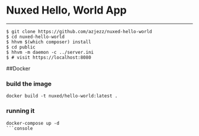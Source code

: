 # Nuxed Hello, World App

---

```console
$ git clone https://github.com/azjezz/nuxed-hello-world
$ cd nuxed-hello-world
$ hhvm $(which composer) install
$ cd public
$ hhvm -m daemon -c ../server.ini
$ # visit https://localhost:8080
```
##Docker
### build the image
```console
docker build -t nuxed/hello-world:latest .
```
### running it
```console
docker-compose up -d
```console
